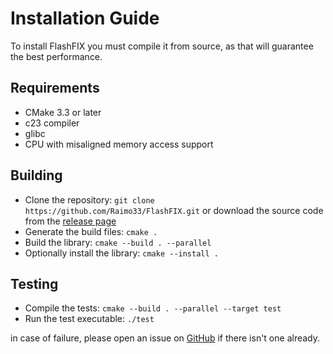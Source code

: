 # Installation Guide

To install FlashFIX you must compile it from source, as that will guarantee the best performance.

## Requirements

- CMake 3.3 or later
- c23 compiler
- glibc
- CPU with misaligned memory access support

## Building

- Clone the repository: ```git clone https://github.com/Raimo33/FlashFIX.git``` or download the source code from the [release page](https://github.com/Raimo33/FlashFIX/releases)
- Generate the build files: ```cmake .```
- Build the library: ```cmake --build . --parallel```
- Optionally install the library: ```cmake --install .```

## Testing

- Compile the tests: ```cmake --build . --parallel --target test```
- Run the test executable: ```./test```

in case of failure, please open an issue on [GitHub](https://github.com/Raimo33/FlashFIX/labels/test-failed) if there isn't one already.